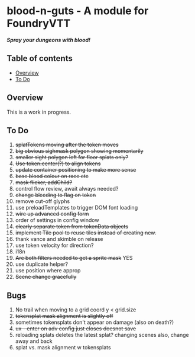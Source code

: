 
# blood-n-guts - A module for FoundryVTT
***Spray your dungeons with blood!***

## Table of contents
* [Overview](#overview)
* [To Do](#to-do)

## Overview
This is a work in progress.

## To Do
1. ~~splatTokens moving after the token moves~~
1. ~~big obvious sighmask polygon showing momentarily~~
1. ~~smaller sight polygon left for floor splats only?~~
1. ~~Use token.center(?) to align tokens~~
1. ~~update container positioning to make more sense~~
1. ~~base blood colour on race etc~~
1. ~~mask flicker, addChild?~~
1. control flow review, await always needed?
1. ~~change bleeding to flag on token~~
1. remove cut-off glyphs
1. use preloadTemplates to trigger DOM font loading
1. ~~wire up advanced config form~~
1. order of settings in config window
1. ~~clearly separate token from tokenData objects~~
1. ~~implement Tile pool to reuse tiles instead of creating new.~~
1. thank vance and skimble on release
1. use token velocity for direction?
1. i18n
1. ~~Are both filters needed to get a sprite mask~~  YES
1. use duplicate helper? 
1. use position where approp
1. ~~Scene change gracefully~~

## Bugs
1. No trail when moving to a grid coord y < grid.size
1. ~~tokensplat mask alignment is slightly off~~
1. sometimes tokensplats don't appear on damage (also on death?)
1. ~~ux - enter on adv config just closes doesnot save~~
1. reloading splats deletes the latest splat? changing scenes also, change away and back
1. splat vs. mask alignment w tokensplats